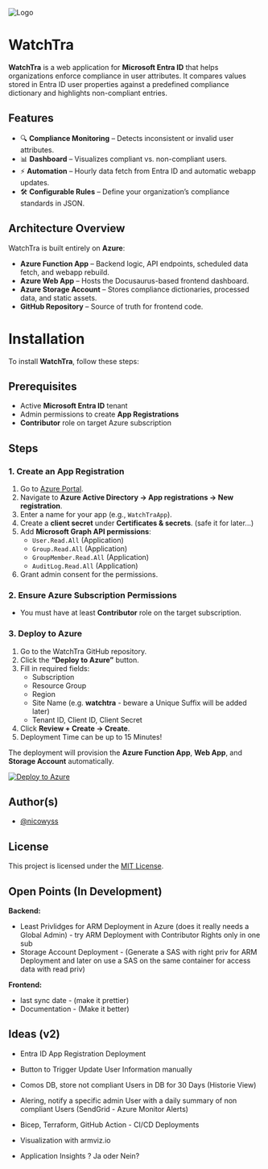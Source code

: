 ![Logo](https://accesspackagebuilder.dev/images/watchtra-github-banner.png)

# WatchTra

**WatchTra** is a web application for **Microsoft Entra ID** that helps organizations enforce compliance in user attributes. It compares values stored in Entra ID user properties against a predefined compliance dictionary and highlights non-compliant entries.

## Features

- 🔍 **Compliance Monitoring** – Detects inconsistent or invalid user attributes.  
- 📊 **Dashboard** – Visualizes compliant vs. non-compliant users.  
- ⚡ **Automation** – Hourly data fetch from Entra ID and automatic webapp updates.  
- 🛠 **Configurable Rules** – Define your organization’s compliance standards in JSON.  

## Architecture Overview

WatchTra is built entirely on **Azure**:

- **Azure Function App** – Backend logic, API endpoints, scheduled data fetch, and webapp rebuild.  
- **Azure Web App** – Hosts the Docusaurus-based frontend dashboard.  
- **Azure Storage Account** – Stores compliance dictionaries, processed data, and static assets.  
- **GitHub Repository** – Source of truth for frontend code.  

# Installation

To install **WatchTra**, follow these steps:

## Prerequisites

- Active **Microsoft Entra ID** tenant  
- Admin permissions to create **App Registrations**  
- **Contributor** role on target Azure subscription  

## Steps

### 1. Create an App Registration

1. Go to [Azure Portal](https://portal.azure.com).  
2. Navigate to **Azure Active Directory → App registrations → New registration**.  
3. Enter a name for your app (e.g., `WatchTraApp`).  
4. Create a **client secret** under **Certificates & secrets**. (safe it for later...)
5. Add **Microsoft Graph API permissions**:  
   - `User.Read.All` (Application)  
   - `Group.Read.All` (Application) 
   - `GroupMember.Read.All` (Application) 
   - `AuditLog.Read.All` (Application)  
6. Grant admin consent for the permissions.  

### 2. Ensure Azure Subscription Permissions

- You must have at least **Contributor** role on the target subscription.  

### 3. Deploy to Azure

1. Go to the WatchTra GitHub repository.  
2. Click the **“Deploy to Azure”** button.  
3. Fill in required fields:  
   - Subscription  
   - Resource Group
   - Region
   - Site Name (e.g. **watchtra** - beware a Unique Suffix will be added later)  
   - Tenant ID, Client ID, Client Secret  
4. Click **Review + Create → Create**.
5. Deployment Time can be up to 15 Minutes!  

The deployment will provision the **Azure Function App**, **Web App**, and **Storage Account** automatically.

[![Deploy to Azure](https://aka.ms/deploytoazurebutton)](https://portal.azure.com/#create/Microsoft.Template/uri/https%3A%2F%2Fraw.githubusercontent.com%2Fnicowyss%2Fwatchtra%2Fmain%2Fdeployment%2Fazuredeploy.json)

## Author(s)  

- [@nicowyss](https://github.com/nicowyss)  

## License  

This project is licensed under the [MIT License](LICENSE).  

## Open Points (In Development)
**Backend:**
- Least Privlidges for ARM Deployment in Azure (does it really needs a Global Admin) - try ARM Deployment with Contributor Rights only in one sub
- Storage Account Deployment - (Generate a SAS with right priv for ARM Deployment and later on use a SAS on the same container for access data with read priv)

**Frontend:**
- last sync date - (make it prettier) 
- Documentation - (Make it better)   

## Ideas (v2)
- Entra ID App Registration Deployment
- Button to Trigger Update User Information manually
- Comos DB, store not compliant Users in DB for 30 Days (Historie View)
- Alering, notify a specific admin User with a daily summary of non compliant Users (SendGrid - Azure Monitor Alerts)
- Bicep, Terraform, GitHub Action -  CI/CD Deployments
- Visualization with armviz.io 

- Application Insights ? Ja oder Nein?






